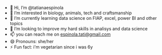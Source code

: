 - 👋 Hi, I’m @tatianaespinola
- 👀 I’m interested in biology, animals, tech and craftsmanship
- 🌱 I’m currently learning data science on FIAP, excel, power BI and other topics
- 💞️ I’m looking to improve my hard skills in analisys and data science
- 📫 you can reach me on espinola.tati@gmail.com
- 😄 Pronouns: she/her
- ⚡ Fun fact: i'm vegetarian since i was 6y

<!---
tatianaespinola/tatianaespinola is a ✨ special ✨ repository because its `README.md` (this file) appears on your GitHub profile.
You can click the Preview link to take a look at your changes.
--->
